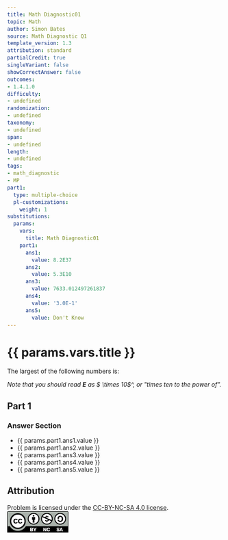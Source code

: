 ```yaml
---
title: Math Diagnostic01
topic: Math
author: Simon Bates
source: Math Diagnostic Q1
template_version: 1.3
attribution: standard
partialCredit: true
singleVariant: false
showCorrectAnswer: false
outcomes:
- 1.4.1.0
difficulty:
- undefined
randomization:
- undefined
taxonomy:
- undefined
span:
- undefined
length:
- undefined
tags:
- math_diagnostic
- MP
part1:
  type: multiple-choice
  pl-customizations:
    weight: 1
substitutions:
  params:
    vars:
      title: Math Diagnostic01
    part1:
      ans1:
        value: 8.2E37
      ans2:
        value: 5.3E10
      ans3:
        value: 7633.012497261837
      ans4:
        value: '3.0E-1'
      ans5:
        value: Don't Know
---
```

# {{ params.vars.title }}
The largest of the following numbers is:

*Note that you should read **E** as $ \times 10$^, or "times ten to the power of".*

## Part 1

### Answer Section

- {{ params.part1.ans1.value }}
- {{ params.part1.ans2.value }}
- {{ params.part1.ans3.value }}
- {{ params.part1.ans4.value }}
- {{ params.part1.ans5.value }}

## Attribution

Problem is licensed under the [CC-BY-NC-SA 4.0 license](https://creativecommons.org/licenses/by-nc-sa/4.0/).<br> ![The Creative Commons 4.0 license requiring attribution-BY, non-commercial-NC, and share-alike-SA license.](https://raw.githubusercontent.com/firasm/bits/master/by-nc-sa.png)